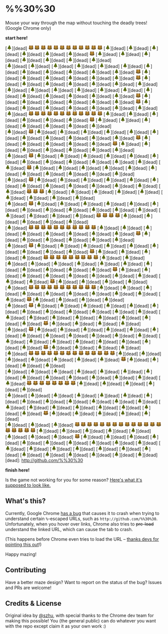 %%30%30
=======

Mouse your way through the map without touching the deadly trees! (Google Chrome only)

**start here!**

<!-- GAME -->
[<img width="16" src="src/u1f332.png">][dead]  <img width="16" src="src/u1f43b.png">         <img width="16" src="src/u1f43b.png">         <img width="16" src="src/u1f43b.png">         <img width="16" src="src/u1f43b.png">         <img width="16" src="src/u1f43b.png">         <img width="16" src="src/u1f43b.png">         <img width="16" src="src/u1f43b.png">         <img width="16" src="src/u1f43b.png">         <img width="16" src="src/u1f43b.png">         <img width="16" src="src/u1f43b.png">         <img width="16" src="src/u1f43b.png">         <img width="16" src="src/u1f43b.png">        [<img width="16" src="src/u1f332.png">][dead] [<img width="16" src="src/u1f332.png">][dead] [<img width="16" src="src/u1f332.png">][dead] [<img width="16" src="src/u1f332.png">][dead] [<img width="16" src="src/u1f332.png">][dead] [<img width="16" src="src/u1f332.png">][dead]  <img width="16" src="src/u1f43b.png">        [<img width="16" src="src/u1f332.png">][dead] [<img width="16" src="src/u1f332.png">][dead] [<img width="16" src="src/u1f332.png">][dead] [<img width="16" src="src/u1f332.png">][dead] [<img width="16" src="src/u1f332.png">][dead] [<img width="16" src="src/u1f332.png">][dead] [<img width="16" src="src/u1f332.png">][dead]  
[<img width="16" src="src/u1f332.png">][dead] [<img width="16" src="src/u1f332.png">][dead] [<img width="16" src="src/u1f332.png">][dead] [<img width="16" src="src/u1f332.png">][dead] [<img width="16" src="src/u1f332.png">][dead] [<img width="16" src="src/u1f332.png">][dead] [<img width="16" src="src/u1f332.png">][dead] [<img width="16" src="src/u1f332.png">][dead] [<img width="16" src="src/u1f332.png">][dead] [<img width="16" src="src/u1f332.png">][dead] [<img width="16" src="src/u1f332.png">][dead] [<img width="16" src="src/u1f332.png">][dead]  <img width="16" src="src/u1f43b.png">        [<img width="16" src="src/u1f332.png">][dead] [<img width="16" src="src/u1f332.png">][dead] [<img width="16" src="src/u1f332.png">][dead] [<img width="16" src="src/u1f332.png">][dead] [<img width="16" src="src/u1f332.png">][dead] [<img width="16" src="src/u1f332.png">][dead]  <img width="16" src="src/u1f43b.png">        [<img width="16" src="src/u1f332.png">][dead] [<img width="16" src="src/u1f332.png">][dead] [<img width="16" src="src/u1f332.png">][dead] [<img width="16" src="src/u1f332.png">][dead] [<img width="16" src="src/u1f332.png">][dead] [<img width="16" src="src/u1f332.png">][dead] [<img width="16" src="src/u1f332.png">][dead]  
[<img width="16" src="src/u1f332.png">][dead] [<img width="16" src="src/u1f332.png">][dead] [<img width="16" src="src/u1f332.png">][dead] [<img width="16" src="src/u1f332.png">][dead] [<img width="16" src="src/u1f332.png">][dead] [<img width="16" src="src/u1f332.png">][dead] [<img width="16" src="src/u1f332.png">][dead] [<img width="16" src="src/u1f332.png">][dead] [<img width="16" src="src/u1f332.png">][dead] [<img width="16" src="src/u1f332.png">][dead] [<img width="16" src="src/u1f332.png">][dead] [<img width="16" src="src/u1f332.png">][dead]  <img width="16" src="src/u1f43b.png">        [<img width="16" src="src/u1f332.png">][dead] [<img width="16" src="src/u1f332.png">][dead] [<img width="16" src="src/u1f332.png">][dead] [<img width="16" src="src/u1f332.png">][dead] [<img width="16" src="src/u1f332.png">][dead] [<img width="16" src="src/u1f332.png">][dead]  <img width="16" src="src/u1f43b.png">        [<img width="16" src="src/u1f332.png">][dead] [<img width="16" src="src/u1f332.png">][dead] [<img width="16" src="src/u1f332.png">][dead] [<img width="16" src="src/u1f332.png">][dead] [<img width="16" src="src/u1f332.png">][dead] [<img width="16" src="src/u1f332.png">][dead] [<img width="16" src="src/u1f332.png">][dead]  
[<img width="16" src="src/u1f332.png">][dead]  <img width="16" src="src/u1f43b.png">         <img width="16" src="src/u1f43b.png">         <img width="16" src="src/u1f43b.png">         <img width="16" src="src/u1f43b.png">         <img width="16" src="src/u1f43b.png">         <img width="16" src="src/u1f43b.png">         <img width="16" src="src/u1f43b.png">         <img width="16" src="src/u1f43b.png">         <img width="16" src="src/u1f43b.png">         <img width="16" src="src/u1f43b.png">         <img width="16" src="src/u1f43b.png">         <img width="16" src="src/u1f43b.png">        [<img width="16" src="src/u1f332.png">][dead] [<img width="16" src="src/u1f332.png">][dead] [<img width="16" src="src/u1f332.png">][dead] [<img width="16" src="src/u1f332.png">][dead] [<img width="16" src="src/u1f332.png">][dead] [<img width="16" src="src/u1f332.png">][dead]  <img width="16" src="src/u1f43b.png">        [<img width="16" src="src/u1f332.png">][dead] [<img width="16" src="src/u1f332.png">][dead] [<img width="16" src="src/u1f332.png">][dead] [<img width="16" src="src/u1f332.png">][dead] [<img width="16" src="src/u1f332.png">][dead] [<img width="16" src="src/u1f332.png">][dead] [<img width="16" src="src/u1f332.png">][dead]  
[<img width="16" src="src/u1f332.png">][dead]  <img width="16" src="src/u1f43b.png">        [<img width="16" src="src/u1f332.png">][dead] [<img width="16" src="src/u1f332.png">][dead] [<img width="16" src="src/u1f332.png">][dead] [<img width="16" src="src/u1f332.png">][dead] [<img width="16" src="src/u1f332.png">][dead] [<img width="16" src="src/u1f332.png">][dead] [<img width="16" src="src/u1f332.png">][dead] [<img width="16" src="src/u1f332.png">][dead] [<img width="16" src="src/u1f332.png">][dead] [<img width="16" src="src/u1f332.png">][dead] [<img width="16" src="src/u1f332.png">][dead]  <img width="16" src="src/u1f43b.png">        [<img width="16" src="src/u1f332.png">][dead] [<img width="16" src="src/u1f332.png">][dead] [<img width="16" src="src/u1f332.png">][dead] [<img width="16" src="src/u1f332.png">][dead] [<img width="16" src="src/u1f332.png">][dead]  <img width="16" src="src/u1f43b.png">        [<img width="16" src="src/u1f332.png">][dead] [<img width="16" src="src/u1f332.png">][dead] [<img width="16" src="src/u1f332.png">][dead] [<img width="16" src="src/u1f332.png">][dead] [<img width="16" src="src/u1f332.png">][dead] [<img width="16" src="src/u1f332.png">][dead] [<img width="16" src="src/u1f332.png">][dead]  
[<img width="16" src="src/u1f332.png">][dead]  <img width="16" src="src/u1f43b.png">        [<img width="16" src="src/u1f332.png">][dead] [<img width="16" src="src/u1f332.png">][dead] [<img width="16" src="src/u1f332.png">][dead] [<img width="16" src="src/u1f332.png">][dead] [<img width="16" src="src/u1f332.png">][dead] [<img width="16" src="src/u1f332.png">][dead] [<img width="16" src="src/u1f332.png">][dead] [<img width="16" src="src/u1f332.png">][dead] [<img width="16" src="src/u1f332.png">][dead] [<img width="16" src="src/u1f332.png">][dead] [<img width="16" src="src/u1f332.png">][dead] [<img width="16" src="src/u1f332.png">][dead] [<img width="16" src="src/u1f332.png">][dead]  <img width="16" src="src/u1f43b.png">        [<img width="16" src="src/u1f332.png">][dead] [<img width="16" src="src/u1f332.png">][dead] [<img width="16" src="src/u1f332.png">][dead] [<img width="16" src="src/u1f332.png">][dead] [<img width="16" src="src/u1f332.png">][dead] [<img width="16" src="src/u1f332.png">][dead] [<img width="16" src="src/u1f332.png">][dead] [<img width="16" src="src/u1f332.png">][dead] [<img width="16" src="src/u1f332.png">][dead] [<img width="16" src="src/u1f332.png">][dead] [<img width="16" src="src/u1f332.png">][dead]  
[<img width="16" src="src/u1f332.png">][dead]  <img width="16" src="src/u1f43b.png">        [<img width="16" src="src/u1f332.png">][dead] [<img width="16" src="src/u1f332.png">][dead] [<img width="16" src="src/u1f332.png">][dead] [<img width="16" src="src/u1f332.png">][dead] [<img width="16" src="src/u1f332.png">][dead] [<img width="16" src="src/u1f332.png">][dead] [<img width="16" src="src/u1f332.png">][dead] [<img width="16" src="src/u1f332.png">][dead] [<img width="16" src="src/u1f332.png">][dead] [<img width="16" src="src/u1f332.png">][dead] [<img width="16" src="src/u1f332.png">][dead] [<img width="16" src="src/u1f332.png">][dead] [<img width="16" src="src/u1f332.png">][dead]  <img width="16" src="src/u1f43b.png">         <img width="16" src="src/u1f43b.png">         <img width="16" src="src/u1f43b.png">        [<img width="16" src="src/u1f332.png">][dead] [<img width="16" src="src/u1f332.png">][dead] [<img width="16" src="src/u1f332.png">][dead] [<img width="16" src="src/u1f332.png">][dead] [<img width="16" src="src/u1f332.png">][dead] [<img width="16" src="src/u1f332.png">][dead] [<img width="16" src="src/u1f332.png">][dead] [<img width="16" src="src/u1f332.png">][dead] [<img width="16" src="src/u1f332.png">][dead]  
[<img width="16" src="src/u1f332.png">][dead]  <img width="16" src="src/u1f43b.png">        [<img width="16" src="src/u1f332.png">][dead] [<img width="16" src="src/u1f332.png">][dead] [<img width="16" src="src/u1f332.png">][dead] [<img width="16" src="src/u1f332.png">][dead] [<img width="16" src="src/u1f332.png">][dead] [<img width="16" src="src/u1f332.png">][dead] [<img width="16" src="src/u1f332.png">][dead] [<img width="16" src="src/u1f332.png">][dead] [<img width="16" src="src/u1f332.png">][dead] [<img width="16" src="src/u1f332.png">][dead] [<img width="16" src="src/u1f332.png">][dead] [<img width="16" src="src/u1f332.png">][dead] [<img width="16" src="src/u1f332.png">][dead] [<img width="16" src="src/u1f332.png">][dead] [<img width="16" src="src/u1f332.png">][dead] [<img width="16" src="src/u1f332.png">][dead]  <img width="16" src="src/u1f43b.png">         <img width="16" src="src/u1f43b.png">         <img width="16" src="src/u1f43b.png">         <img width="16" src="src/u1f43b.png">        [<img width="16" src="src/u1f332.png">][dead] [<img width="16" src="src/u1f332.png">][dead] [<img width="16" src="src/u1f332.png">][dead] [<img width="16" src="src/u1f332.png">][dead] [<img width="16" src="src/u1f332.png">][dead]  
[<img width="16" src="src/u1f332.png">][dead]  <img width="16" src="src/u1f43b.png">         <img width="16" src="src/u1f43b.png">         <img width="16" src="src/u1f43b.png">         <img width="16" src="src/u1f43b.png">         <img width="16" src="src/u1f43b.png">         <img width="16" src="src/u1f43b.png">         <img width="16" src="src/u1f43b.png">         <img width="16" src="src/u1f43b.png">         <img width="16" src="src/u1f43b.png">         <img width="16" src="src/u1f43b.png">         <img width="16" src="src/u1f43b.png">        [<img width="16" src="src/u1f332.png">][dead] [<img width="16" src="src/u1f332.png">][dead] [<img width="16" src="src/u1f332.png">][dead] [<img width="16" src="src/u1f332.png">][dead] [<img width="16" src="src/u1f332.png">][dead] [<img width="16" src="src/u1f332.png">][dead] [<img width="16" src="src/u1f332.png">][dead] [<img width="16" src="src/u1f332.png">][dead]  <img width="16" src="src/u1f43b.png">        [<img width="16" src="src/u1f332.png">][dead] [<img width="16" src="src/u1f332.png">][dead] [<img width="16" src="src/u1f332.png">][dead] [<img width="16" src="src/u1f332.png">][dead] [<img width="16" src="src/u1f332.png">][dead] [<img width="16" src="src/u1f332.png">][dead]  
[<img width="16" src="src/u1f332.png">][dead]  <img width="16" src="src/u1f43b.png">        [<img width="16" src="src/u1f332.png">][dead] [<img width="16" src="src/u1f332.png">][dead] [<img width="16" src="src/u1f332.png">][dead] [<img width="16" src="src/u1f332.png">][dead] [<img width="16" src="src/u1f332.png">][dead] [<img width="16" src="src/u1f332.png">][dead] [<img width="16" src="src/u1f332.png">][dead] [<img width="16" src="src/u1f332.png">][dead] [<img width="16" src="src/u1f332.png">][dead]  <img width="16" src="src/u1f43b.png">        [<img width="16" src="src/u1f332.png">][dead] [<img width="16" src="src/u1f332.png">][dead] [<img width="16" src="src/u1f332.png">][dead] [<img width="16" src="src/u1f332.png">][dead]  <img width="16" src="src/u1f43b.png">         <img width="16" src="src/u1f43b.png">         <img width="16" src="src/u1f43b.png">         <img width="16" src="src/u1f43b.png">         <img width="16" src="src/u1f43b.png">         <img width="16" src="src/u1f43b.png">         <img width="16" src="src/u1f43b.png">         <img width="16" src="src/u1f43b.png">         <img width="16" src="src/u1f43b.png">        [<img width="16" src="src/u1f332.png">][dead] [<img width="16" src="src/u1f332.png">][dead]  
[<img width="16" src="src/u1f332.png">][dead] [<img width="16" src="src/u1f332.png">][dead] [<img width="16" src="src/u1f332.png">][dead] [<img width="16" src="src/u1f332.png">][dead] [<img width="16" src="src/u1f332.png">][dead] [<img width="16" src="src/u1f332.png">][dead] [<img width="16" src="src/u1f332.png">][dead] [<img width="16" src="src/u1f332.png">][dead] [<img width="16" src="src/u1f332.png">][dead] [<img width="16" src="src/u1f332.png">][dead] [<img width="16" src="src/u1f332.png">][dead]  <img width="16" src="src/u1f43b.png">        [<img width="16" src="src/u1f332.png">][dead] [<img width="16" src="src/u1f332.png">][dead] [<img width="16" src="src/u1f332.png">][dead] [<img width="16" src="src/u1f332.png">][dead] [<img width="16" src="src/u1f332.png">][dead] [<img width="16" src="src/u1f332.png">][dead] [<img width="16" src="src/u1f332.png">][dead] [<img width="16" src="src/u1f332.png">][dead] [<img width="16" src="src/u1f332.png">][dead] [<img width="16" src="src/u1f332.png">][dead]  <img width="16" src="src/u1f43b.png">        [<img width="16" src="src/u1f332.png">][dead] [<img width="16" src="src/u1f332.png">][dead] [<img width="16" src="src/u1f332.png">][dead] [<img width="16" src="src/u1f332.png">][dead]  
[<img width="16" src="src/u1f332.png">][dead]  <img width="16" src="src/u1f43b.png">         <img width="16" src="src/u1f43b.png">         <img width="16" src="src/u1f43b.png">         <img width="16" src="src/u1f43b.png">         <img width="16" src="src/u1f43b.png">         <img width="16" src="src/u1f43b.png">         <img width="16" src="src/u1f43b.png">         <img width="16" src="src/u1f43b.png">         <img width="16" src="src/u1f43b.png">         <img width="16" src="src/u1f43b.png">         <img width="16" src="src/u1f43b.png">        [<img width="16" src="src/u1f332.png">][dead] [<img width="16" src="src/u1f332.png">][dead] [<img width="16" src="src/u1f332.png">][dead] [<img width="16" src="src/u1f332.png">][dead] [<img width="16" src="src/u1f332.png">][dead] [<img width="16" src="src/u1f332.png">][dead] [<img width="16" src="src/u1f332.png">][dead] [<img width="16" src="src/u1f332.png">][dead] [<img width="16" src="src/u1f332.png">][dead] [<img width="16" src="src/u1f332.png">][dead]  <img width="16" src="src/u1f43b.png">        [<img width="16" src="src/u1f332.png">][dead] [<img width="16" src="src/u1f332.png">][dead] [<img width="16" src="src/u1f332.png">][dead] [<img width="16" src="src/u1f332.png">][dead]  
[<img width="16" src="src/u1f332.png">][dead]  <img width="16" src="src/u1f43b.png">        [<img width="16" src="src/u1f332.png">][dead] [<img width="16" src="src/u1f332.png">][dead] [<img width="16" src="src/u1f332.png">][dead] [<img width="16" src="src/u1f332.png">][dead] [<img width="16" src="src/u1f332.png">][dead] [<img width="16" src="src/u1f332.png">][dead] [<img width="16" src="src/u1f332.png">][dead] [<img width="16" src="src/u1f332.png">][dead] [<img width="16" src="src/u1f332.png">][dead] [<img width="16" src="src/u1f332.png">][dead] [<img width="16" src="src/u1f332.png">][dead] [<img width="16" src="src/u1f332.png">][dead] [<img width="16" src="src/u1f332.png">][dead] [<img width="16" src="src/u1f332.png">][dead] [<img width="16" src="src/u1f332.png">][dead] [<img width="16" src="src/u1f332.png">][dead] [<img width="16" src="src/u1f332.png">][dead] [<img width="16" src="src/u1f332.png">][dead] [<img width="16" src="src/u1f332.png">][dead] [<img width="16" src="src/u1f332.png">][dead]  <img width="16" src="src/u1f43b.png">        [<img width="16" src="src/u1f332.png">][dead] [<img width="16" src="src/u1f332.png">][dead] [<img width="16" src="src/u1f332.png">][dead] [<img width="16" src="src/u1f332.png">][dead]  
[<img width="16" src="src/u1f332.png">][dead]  <img width="16" src="src/u1f43b.png">        [<img width="16" src="src/u1f332.png">][dead] [<img width="16" src="src/u1f332.png">][dead] [<img width="16" src="src/u1f332.png">][dead] [<img width="16" src="src/u1f332.png">][dead] [<img width="16" src="src/u1f332.png">][dead] [<img width="16" src="src/u1f332.png">][dead] [<img width="16" src="src/u1f332.png">][dead] [<img width="16" src="src/u1f332.png">][dead] [<img width="16" src="src/u1f332.png">][dead] [<img width="16" src="src/u1f332.png">][dead] [<img width="16" src="src/u1f332.png">][dead] [<img width="16" src="src/u1f332.png">][dead] [<img width="16" src="src/u1f332.png">][dead] [<img width="16" src="src/u1f332.png">][dead] [<img width="16" src="src/u1f332.png">][dead] [<img width="16" src="src/u1f332.png">][dead] [<img width="16" src="src/u1f332.png">][dead] [<img width="16" src="src/u1f332.png">][dead] [<img width="16" src="src/u1f332.png">][dead] [<img width="16" src="src/u1f332.png">][dead]  <img width="16" src="src/u1f43b.png">        [<img width="16" src="src/u1f332.png">][dead] [<img width="16" src="src/u1f332.png">][dead] [<img width="16" src="src/u1f332.png">][dead] [<img width="16" src="src/u1f332.png">][dead]  
[<img width="16" src="src/u1f332.png">][dead]  <img width="16" src="src/u1f43b.png">         <img width="16" src="src/u1f43b.png">         <img width="16" src="src/u1f43b.png">         <img width="16" src="src/u1f43b.png">         <img width="16" src="src/u1f43b.png">         <img width="16" src="src/u1f43b.png">         <img width="16" src="src/u1f43b.png">         <img width="16" src="src/u1f43b.png">         <img width="16" src="src/u1f43b.png">         <img width="16" src="src/u1f43b.png">         <img width="16" src="src/u1f43b.png">         <img width="16" src="src/u1f43b.png">         <img width="16" src="src/u1f43b.png">         <img width="16" src="src/u1f43b.png">        [<img width="16" src="src/u1f332.png">][dead] [<img width="16" src="src/u1f332.png">][dead] [<img width="16" src="src/u1f332.png">][dead] [<img width="16" src="src/u1f332.png">][dead] [<img width="16" src="src/u1f332.png">][dead] [<img width="16" src="src/u1f332.png">][dead] [<img width="16" src="src/u1f332.png">][dead]  <img width="16" src="src/u1f43b.png">        [<img width="16" src="src/u1f332.png">][dead] [<img width="16" src="src/u1f332.png">][dead] [<img width="16" src="src/u1f332.png">][dead] [<img width="16" src="src/u1f332.png">][dead]  
[<img width="16" src="src/u1f332.png">][dead] [<img width="16" src="src/u1f332.png">][dead] [<img width="16" src="src/u1f332.png">][dead] [<img width="16" src="src/u1f332.png">][dead] [<img width="16" src="src/u1f332.png">][dead] [<img width="16" src="src/u1f332.png">][dead] [<img width="16" src="src/u1f332.png">][dead] [<img width="16" src="src/u1f332.png">][dead] [<img width="16" src="src/u1f332.png">][dead] [<img width="16" src="src/u1f332.png">][dead] [<img width="16" src="src/u1f332.png">][dead] [<img width="16" src="src/u1f332.png">][dead] [<img width="16" src="src/u1f332.png">][dead] [<img width="16" src="src/u1f332.png">][dead]  <img width="16" src="src/u1f43b.png">         <img width="16" src="src/u1f43b.png">         <img width="16" src="src/u1f43b.png">         <img width="16" src="src/u1f43b.png">         <img width="16" src="src/u1f43b.png">         <img width="16" src="src/u1f43b.png">         <img width="16" src="src/u1f43b.png">         <img width="16" src="src/u1f43b.png">        [<img width="16" src="src/u1f332.png">][dead] [<img width="16" src="src/u1f332.png">][dead] [<img width="16" src="src/u1f332.png">][dead] [<img width="16" src="src/u1f332.png">][dead] [<img width="16" src="src/u1f332.png">][dead]  
[<img width="16" src="src/u1f332.png">][dead] [<img width="16" src="src/u1f332.png">][dead] [<img width="16" src="src/u1f332.png">][dead] [<img width="16" src="src/u1f332.png">][dead] [<img width="16" src="src/u1f332.png">][dead] [<img width="16" src="src/u1f332.png">][dead] [<img width="16" src="src/u1f332.png">][dead] [<img width="16" src="src/u1f332.png">][dead] [<img width="16" src="src/u1f332.png">][dead] [<img width="16" src="src/u1f332.png">][dead] [<img width="16" src="src/u1f332.png">][dead] [<img width="16" src="src/u1f332.png">][dead] [<img width="16" src="src/u1f332.png">][dead] [<img width="16" src="src/u1f332.png">][dead] [<img width="16" src="src/u1f332.png">][dead] [<img width="16" src="src/u1f332.png">][dead] [<img width="16" src="src/u1f332.png">][dead] [<img width="16" src="src/u1f332.png">][dead] [<img width="16" src="src/u1f332.png">][dead] [<img width="16" src="src/u1f332.png">][dead] [<img width="16" src="src/u1f332.png">][dead]  <img width="16" src="src/u1f43b.png">        [<img width="16" src="src/u1f332.png">][dead] [<img width="16" src="src/u1f332.png">][dead] [<img width="16" src="src/u1f332.png">][dead] [<img width="16" src="src/u1f332.png">][dead] [<img width="16" src="src/u1f332.png">][dead]  
[<img width="16" src="src/u1f332.png">][dead] [<img width="16" src="src/u1f332.png">][dead] [<img width="16" src="src/u1f332.png">][dead]  <img width="16" src="src/u1f43b.png">         <img width="16" src="src/u1f43b.png">         <img width="16" src="src/u1f43b.png">         <img width="16" src="src/u1f43b.png">         <img width="16" src="src/u1f43b.png">         <img width="16" src="src/u1f43b.png">         <img width="16" src="src/u1f43b.png">         <img width="16" src="src/u1f43b.png">         <img width="16" src="src/u1f43b.png">         <img width="16" src="src/u1f43b.png">         <img width="16" src="src/u1f43b.png">         <img width="16" src="src/u1f43b.png">         <img width="16" src="src/u1f43b.png">         <img width="16" src="src/u1f43b.png">         <img width="16" src="src/u1f43b.png">         <img width="16" src="src/u1f43b.png">         <img width="16" src="src/u1f43b.png">         <img width="16" src="src/u1f43b.png">         <img width="16" src="src/u1f43b.png">        [<img width="16" src="src/u1f332.png">][dead] [<img width="16" src="src/u1f332.png">][dead] [<img width="16" src="src/u1f332.png">][dead] [<img width="16" src="src/u1f332.png">][dead] [<img width="16" src="src/u1f332.png">][dead]  
[<img width="16" src="src/u1f332.png">][dead] [<img width="16" src="src/u1f332.png">][dead] [<img width="16" src="src/u1f332.png">][dead]  <img width="16" src="src/u1f43b.png">        [<img width="16" src="src/u1f332.png">][dead] [<img width="16" src="src/u1f332.png">][dead] [<img width="16" src="src/u1f332.png">][dead] [<img width="16" src="src/u1f332.png">][dead] [<img width="16" src="src/u1f332.png">][dead] [<img width="16" src="src/u1f332.png">][dead] [<img width="16" src="src/u1f332.png">][dead] [<img width="16" src="src/u1f332.png">][dead] [<img width="16" src="src/u1f332.png">][dead] [<img width="16" src="src/u1f332.png">][dead] [<img width="16" src="src/u1f332.png">][dead] [<img width="16" src="src/u1f332.png">][dead] [<img width="16" src="src/u1f332.png">][dead] [<img width="16" src="src/u1f332.png">][dead] [<img width="16" src="src/u1f332.png">][dead] [<img width="16" src="src/u1f332.png">][dead] [<img width="16" src="src/u1f332.png">][dead] [<img width="16" src="src/u1f332.png">][dead] [<img width="16" src="src/u1f332.png">][dead] [<img width="16" src="src/u1f332.png">][dead] [<img width="16" src="src/u1f332.png">][dead] [<img width="16" src="src/u1f332.png">][dead] [<img width="16" src="src/u1f332.png">][dead]  
[dead]: http://github.com/%%30%30
<!-- GAME -->

**finish here!**

Is the game not working for you for some reason? [Here's what it's supposed to look like.](http://cl.ly/11153b1k3i3w)  


What's this?
------------

Currently, Google Chrome [has a bug](https://code.google.com/p/chromium/issues/detail?id=533361) that causes it to crash when trying to understand certain `%`-escaped URLs, such as `http://github.com/%%30%30`. Unfortunately, when you hover over links, Chrome also tries to ~~pre-load~~ understand the linked URL, which can cause the tab to crash.

(This happens before Chrome even tries to load the URL – [thanks devs for pointing this out](https://code.google.com/p/chromium/issues/detail?id=533361#c36)!)

Happy mazing!


Contributing
------------

Have a better maze design? Want to report on the status of the bug? Issues and PRs are welcome!


Credits & License
-----------------

Original idea by [@szhu](http://github.com/szhu), with special thanks to the Chrome dev team for making this possible! You (the general public) can do whatever you want with the repo except claim it as your own work :)
